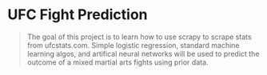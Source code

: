 # UFC Fight Prediction

> The goal of this project is to learn how to use scrapy to scrape stats from ufcstats.com.
> Simple logistic regression, standard machine learning algos, and artifical neural networks will be used to predict the outcome of a mixed martial arts fights using prior data. 
